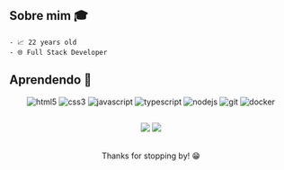 
## Sobre mim :mortar_board:
	- 📈 22 years old
	- 🌐 Full Stack Developer

## Aprendendo 📖
<div align = "center">
 	<img alt="html5" src="https://img.shields.io/badge/HTML5-E34F26?style=for-the-badge&logo=html5&logoColor=white"/>
	<img alt="css3" src="https://img.shields.io/badge/CSS3-1572B6?style=for-the-badge&logo=css3&logoColor=white"/>
	<img alt="javascript" src="https://img.shields.io/badge/JavaScript-323330?style=for-the-badge&logo=javascript&logoColor=F7DF1E"/>
	<img alt="typescript" src="https://img.shields.io/badge/TypeScript-007ACC?style=for-the-badge&logo=typescript&logoColor=white"/>
  <img alt="nodejs" src="https://img.shields.io/badge/Node.js-43853D?style=for-the-badge&logo=node.js&logoColor=white"/>
	<img alt="git" src="https://img.shields.io/badge/GIT-E44C30?style=for-the-badge&logo=git&logoColor=white" />
	<img alt="docker" src="https://img.shields.io/badge/Docker-2497ED?style=for-the-badge&logo=docker&logoColor=white"/>
</div>

<div align = "center">

##
[<img src="https://img.shields.io/badge/LinkedIn-0077B5?style=for-the-badge&logo=linkedin&logoColor=white">](https://www.linkedin.com/in/phsouza00/)
[<img src="https://img.shields.io/badge/telegram-30A3E7?style=for-the-badge&logo=telegram&logoColor=white">](https://t.me/phsouzaa)

</div>

</div>
<div align = "center">
	<br>
	Thanks for stopping by! 😁
	<br>
</div>
